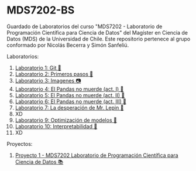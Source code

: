 # MDS7202-BS
Guardado de Laboratorios del curso "MDS7202 - Laboratorio de Programación Científica para Ciencia de Datos" del Magíster en Ciencia de Datos (MDS) de la Universidad de Chile. Este repositorio pertenece al grupo conformado por Nicolás Becerra y Simón Sanfeliú.

Laboratorios:
1. [Laboratorio 1: Git 👾](https://github.com/SimonSanfeliu/MDS7202-BS/tree/main/L1)
2. [Laboratorio 2: Primeros pasos 👣](https://github.com/SimonSanfeliu/MDS7202-BS/tree/main/L2)
3. [Laboratorio 3: Imagenes 📷](https://github.com/SimonSanfeliu/MDS7202-BS/tree/main/L3)
4. [Laboratorio 4: El Pandas no muerde (act. I) 🐼](https://github.com/SimonSanfeliu/MDS7202-BS/tree/main/L4)
5. [Laboratorio 5: El Pandas no muerde (act. II) 🐼](https://github.com/SimonSanfeliu/MDS7202-BS/tree/main/L5)
6. [Laboratorio 6: El Pandas no muerde (act. III) 🐼](https://github.com/SimonSanfeliu/MDS7202-BS/tree/main/L6)
7. [Laboratorio 7: La desperación de Mr. Lepin 🐼](https://github.com/SimonSanfeliu/MDS7202-BS/tree/main/L7)
8. XD
9. [Laboratorio 9: Optimización de modelos 💯](https://github.com/SimonSanfeliu/MDS7202-BS/tree/main/L9)
10. [Laboratorio 10: Interpretabilidad 🤖](https://github.com/SimonSanfeliu/MDS7202-BS/tree/main/L10)
11. XD

Proyectos:
1. [Proyecto 1 - MDS7202 Laboratorio de Programación Científica para Ciencia de Datos 📚](https://github.com/SimonSanfeliu/MDS7202-BS/tree/main/Proyecto1)
